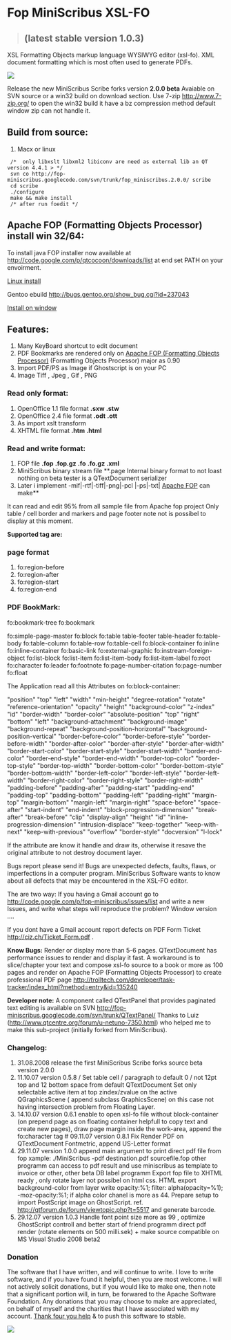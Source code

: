 # Fop MiniScribus XSL-FO #
> ## **(latest stable version 1.0.3)** ##
XSL Formatting Objects markup language WYSIWYG editor (xsl-fo).
XML document formatting which is most often used to generate PDFs.

[![](http://fop-miniscribus.googlecode.com/svn/trunk/fop_miniscribus.2.0.0/icon/foedit_45x45.png)](http://www.qt-apps.org/content/show.php/Fop+MiniScribus+XSL-Fo?content=67552)

Release the new MiniScribus Scribe forks version **2.0.0 beta**
Avaiable on SVN source or a win32 build on download section.
Use 7-zip  http://www.7-zip.org/ to open the win32 build it have a bz compression method
default window zip can not handle it.

## Build from source: ##
  1. Macx or linux

```
 /*  only libxslt libxml2 libiconv are need as external lib an QT version 4.4.1 > */
 svn co http://fop-miniscribus.googlecode.com/svn/trunk/fop_miniscribus.2.0.0/ scribe
 cd scribe
 ./configure
 make && make install
 /* after run foedit */
```

## Apache FOP (Formatting Objects Processor) install win 32/64: ##
To install java FOP installer now available at http://code.google.com/p/qtcocoon/downloads/list at end set PATH on your envoirment.



[Linux install](Gentoo.md)

Gentoo  ebuild http://bugs.gentoo.org/show_bug.cgi?id=237043



[Install on window](QT_Trolltech.md)

## Features: ##
  1. Many KeyBoard  shortcut to edit document
  1. PDF Bookmarks are rendered only on [Apache FOP (Formatting Objects Processor)](Apache.md) (Formatting Objects Processor) major as 0.90
  1. Import PDF/PS as Image if Ghostscript is on your PC
  1. Image Tiff , Jpeg , Gif , PNG


### Read only format: ###
  1. OpenOffice 1.1 file format **.sxw** **.stw**
  1. OpenOffice 2.4 file format **.odt** **.ott**
  1. As import xslt transform
  1. XHTML file format **.htm** **.html**

### Read and write format: ###
  1. FOP file **.fop** **.fop.gz** **.fo** **.fo.gz** **.xml**
  1. MiniScribus binary stream file **.page Internal binary format to not loast nothing on beta tester is a QTextDocument serializer
  1. Later i implement -mif|-rtf|-tiff|-png|-pcl |-ps|-txt| [Apache FOP](Apache.md) can make**



It can read and edit 95% from all sample file from Apache fop project
Only table / cell border and markers and page footer note not is possibel to display at this moment.

**Supported tag are:**
### page format ###
  1. fo:region-before
  1. fo:region-after
  1. fo:region-start
  1. fo:region-end

### PDF BookMark: ###
fo:bookmark-tree fo:bookmark


fo:simple-page-master
fo:block fo:table table-footer table-header fo:table-body fo:table-column fo:table-row fo:table-cell fo:block-container fo:inline fo:inline-container fo:basic-link fo:external-graphic fo:instream-foreign-object fo:list-block fo:list-item fo:list-item-body fo:list-item-label fo:root fo:character fo:leader fo:footnote fo:page-number-citation fo:page-number fo:float


The Application read all this Attributes on fo:block-container:

"position" "top" "left" "width" "min-height" "degree-rotation" "rotate" "reference-orientation" "opacity" "height" "background-color" "z-index" "id" "border-width" "border-color" "absolute-position" "top" "right" "bottom" "left" "background-attachment" "background-image" "background-repeat" "background-position-horizontal" "background-position-vertical" "border-before-color" "border-before-style" "border-before-width" "border-after-color" "border-after-style" "border-after-width" "border-start-color" "border-start-style" "border-start-width" "border-end-color" "border-end-style" "border-end-width"  "border-top-color" "border-top-style" "border-top-width" "border-bottom-color"
"border-bottom-style" "border-bottom-width" "border-left-color" "border-left-style"
"border-left-width" "border-right-color" "border-right-style" "border-right-width"
"padding-before" "padding-after" "padding-start" "padding-end" "padding-top" "padding-bottom" "padding-left" "padding-right" "margin-top" "margin-bottom" "margin-left" "margin-right" "space-before" "space-after" "start-indent" "end-indent" "block-progression-dimension" "break-after" "break-before" "clip" "display-align" "height" "id" "inline-progression-dimension" "intrusion-displace" "keep-together" "keep-with-next" "keep-with-previous" "overflow"  "border-style" "docversion" "l-lock"

If the attribute are know it handle and draw its, otherwise it resave the original attribute to not destroy document layer.

Bugs report please send it!
Bugs are unexpected defects, faults, flaws, or imperfections in a computer program. MiniScribus Software wants to know about all defects that may be encountered in the XSL-FO editor.

The are two way:
If you having a Gmail account go to http://code.google.com/p/fop-miniscribus/issues/list and write a new Issues, and write what steps will reproduce the problem? Window version ....

If you dont have a Gmail account report defects on PDF Form Ticket
http://ciz.ch/Ticket_Form.pdf .


**Know Bugs:**
Render or display more than 5-6 pages. QTextDocument has performance issues to
render and display it fast. A workaround is to slice/chapter your text and compose
xsl-fo source to a book or more as 100 pages and render on Apache FOP (Formatting
Objects Processor) to create professional PDF page
http://trolltech.com/developer/task-tracker/index_html?method=entry&id=135240

**Developer note:**
A component called QTextPanel that provides paginated text editing  is available on SVN
http://fop-miniscribus.googlecode.com/svn/trunk/QTextPanel/
Thanks to Luiz (http://www.qtcentre.org/forum/u-netuno-7350.html) who helped me to
make this sub-project (initially forked from MiniScribus).


### Changelog: ###
  1. 31.08.2008 release the first MiniScribus Scribe forks source
beta version 2.0.0
  1. 11.10.07 version 0.5.8 / Set table cell / paragraph to default 0 / not 12pt top and 12 bottom space from default QTextDocument Set only selectable active item at top zindex/zvalue on the active QGraphicsScene ( append subclass GraphicsScene) on this case not having intersection problem from Floating Layer.
  1. 14.10.07 version 0.6.1 enable to open xsl-fo file without block-container (on prepend page as on floating container helpfull to copy text and create new pages), draw page margin inside the work-area, append the fo:character tag    # 09.11.07 version 0.8.1 Fix Render PDF on QTextDocument Fontmetric, append US-Letter format
  1. 29.11.07 version 1.0.0  append main argument to print direct pdf file from fop xample:  ./MiniScribus -pdf destination.pdf sourcefile.fop other programm can access to pdf result and use miniscribus as template to invoice or other, other beta DB label programm Export fop file to XHTML ready ,  only rotate layer not possibel on html css. HTML export background-color from layer write opacity:%1; filter: alpha(opacity=%1); -moz-opacity:%1;  if alpha color chanel is more as 44. Prepare setup to import PostScript image on GhostScript. ref. http://qtforum.de/forum/viewtopic.php?t=5517 and generate barcode.
  1. 29.12.07  version 1.0.3  Handle font point size more as 99 , optimize GhostScript controll and better start of friend programm direct pdf render (rotate elements on 500 milli.sek) + make source compatible on MS Visual Studio 2008 beta2

### Donation ###
The software that I have written, and will continue to write. I love to write software, and if you have found it helpful, then you are most welcome. I will not actively solicit donations, but if you would like to make one, then note that a significant portion will, in turn, be forwared to the Apache Software Foundation. Any donations that you may choose to make are appreciated, on behalf of myself and the charities that I have associated with my account. [Thank four you help](http://sourceforge.net/project/project_donations.php?group_id=202496) & to push this software to stable.




[![](http://fop-miniscribus.googlecode.com/svn/trunk/fop_miniscribus.2.0.0/miniscribus2.0.0.png)](http://www.qt-apps.org/content/show.php/Fop+MiniScribus+XSL-Fo?content=67552)


